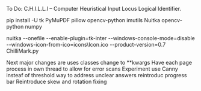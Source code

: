

To Do:
C.H.I.L.L.I – Computer Heuristical Input Locus Logical Identifier.


pip install -U tk PyMuPDF pillow opencv-python imutils Nuitka opencv-python numpy


nuitka --onefile --enable-plugin=tk-inter --windows-console-mode=disable --windows-icon-from-ico=icons\Icon.ico --product-version=0.7 ChilliMark.py

Next major changes are
uses classes
change to **kwargs
Have each page process in own thread to allow for error scans
Experiment use Canny insteaf of threshold
way to address unclear answers
reintroduc progress bar
Reintroduce skew and rotation fixing 

